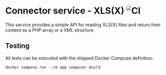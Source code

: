 # Connector service - XLS(X) ![CI](https://github.com/pagemachine/svconnector_xls/workflows/CI/badge.svg)

This service provides a simple API for reading XLS(X) files and return their content as a PHP array or a XML structure.

## Testing

All tests can be executed with the shipped Docker Compose definition:

    docker compose run --rm app composer build
